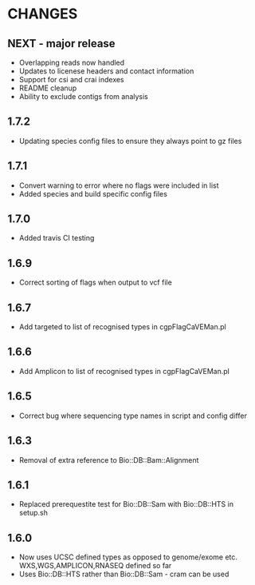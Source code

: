 # CHANGES

## NEXT - major release
*   Overlapping reads now handled
*   Updates to licenese headers and contact information
*   Support for csi and crai indexes
*   README cleanup
*   Ability to exclude contigs from analysis

## 1.7.2
*   Updating species config files to ensure they always point to gz files

## 1.7.1
*   Convert warning to error where no flags were included in list
*   Added species and build specific config files

## 1.7.0
*   Added travis CI testing

## 1.6.9
*   Correct sorting of flags when output to vcf file

## 1.6.7
*   Add targeted to list of recognised types in cgpFlagCaVEMan.pl

## 1.6.6
*   Add Amplicon to list of recognised types in cgpFlagCaVEMan.pl

## 1.6.5
*   Correct bug where sequencing type names in script and config differ

## 1.6.3
*   Removal of extra reference to Bio::DB::Bam::Alignment

## 1.6.1
*   Replaced prerequestite test for Bio::DB::Sam with Bio::DB::HTS in setup.sh

## 1.6.0
*   Now uses UCSC defined types as opposed to genome/exome etc. WXS,WGS,AMPLICON,RNASEQ defined so far
*   Uses Bio::DB::HTS rather than Bio::DB::Sam - cram can be used
